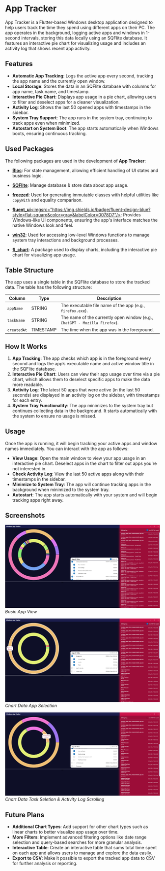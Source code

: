 # App Tracker

App Tracker is a Flutter-based Windows desktop application designed to help users track the time they spend using different apps on their PC. The app operates in the background, logging active apps and windows in 1-second intervals, storing this data locally using an SQFlite database. It features an interactive pie chart for visualizing usage and includes an activity log that shows recent app activity.

## Features

- **Automatic App Tracking**: Logs the active app every second, tracking the app name and the currently open window.
- **Local Storage**: Stores the data in an SQFlite database with columns for app name, task name, and timestamp.
- **Interactive Pie Chart**: Displays app usage in a pie chart, allowing users to filter and deselect apps for a cleaner visualization.
- **Activity Log**: Shows the last 50 opened apps with timestamps in the sidebar.
- **System Tray Support**: The app runs in the system tray, continuing to track apps even when minimized.
- **Autostart on System Boot**: The app starts automatically when Windows boots, ensuring continuous tracking.

## Used Packages

The following packages are used in the development of **App Tracker**:

- **[Bloc](https://pub.dev/packages/bloc)**: For state management, allowing efficient handling of UI states and business logic.
- **[SQFlite](https://pub.dev/packages/sqflite)**: Manage database & store data about app usage.
- **[freezed](https://pub.dev/packages/freezed)**: Used for generating immutable classes with helpful utilities like `copyWith` and equality comparison.
- **[fluent_ui](https://pub.dev/packages/fluent_ui)**<a title="Made with Fluent Design" href="https://github.com/bdlukaa/fluent_ui"><imgsrc="https://img.shields.io/badge/fluent-design-blue?style=flat-square&color=gray&labelColor=0078D7"/></a>: Provides Windows-like UI components, ensuring the app's interface matches the native Windows look and feel.

- **[win32](https://pub.dev/packages/win32)**: Used for accessing low-level Windows functions to manage system tray interactions and background processes.
- **[fl_chart](https://pub.dev/packages/fl_chart)**: A package used to display charts, including the interactive pie chart for visualizing app usage.


## Table Structure

The app uses a single table in the SQFlite database to store the tracked data. The table has the following structure:

| Column      | Type      | Description                                                              |
| ----------- | --------- | ------------------------------------------------------------------------ |
| `appName`   | STRING    | The executable file name of the app (e.g., `firefox.exe`).                |
| `taskName`  | STRING    | The name of the currently open window (e.g., `ChatGPT - Mozilla Firefox`).|
| `createdAt` | TIMESTAMP | The time when the app was in the foreground.                             |

## How It Works

1. **App Tracking**: The app checks which app is in the foreground every second and logs the app’s executable name and active window title in the SQFlite database.
2. **Interactive Pie Chart**: Users can view their app usage over time via a pie chart, which allows them to deselect specific apps to make the data more readable.
3. **Activity Log**: The latest 50 apps that were active (in the last 50 seconds) are displayed in an activity log on the sidebar, with timestamps for each entry.
4. **System Tray Functionality**: The app minimizes to the system tray but continues collecting data in the background. It starts automatically with the system to ensure no usage is missed.

## Usage

Once the app is running, it will begin tracking your active apps and window names immediately. You can interact with the app as follows:

- **View Usage**: Open the main window to view your app usage in an interactive pie chart. Deselect apps in the chart to filter out apps you're not interested in.
- **Check Activity Log**: View the last 50 active apps along with their timestamps in the sidebar.
- **Minimize to System Tray**: The app will continue tracking apps in the background when minimized to the system tray.
- **Autostart**: The app starts automatically with your system and will begin tracking apps right away.

## Screenshots

![Pie Chart View](screenshots/s1.png)
*Basic App View*

![Activity Log](screenshots/s2.png)
*Chart Data App Selection*

![System Tray](screenshots/s3.png)
*Chart Data Task Seletion & Activity Log Scrolling*

## Future Plans

- **Additional Chart Types**: Add support for other chart types such as linear charts to better visualize app usage over time.
- **More Filters**: Implement advanced filtering options like date range selection and query-based searches for more granular analysis.
- **Interactive Table**: Create an interactive table that sums total time spent on each app and allows users to manage and explore the data easily.
- **Export to CSV**: Make it possible to export the tracked app data to CSV for further analysis or reporting.

